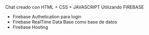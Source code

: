 Chat creado con HTML + CSS + JAVASCRIPT
Utilizando FIREBASE
  - Firebase Authetication para login
  - Firebase RealTime Data Base como base de datos 
  - Firebase Hosting 
